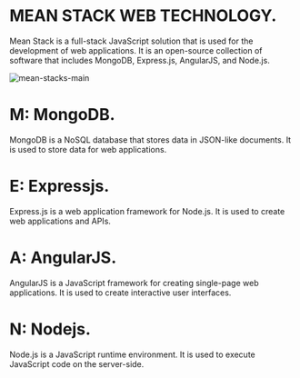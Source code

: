 # MEAN STACK WEB TECHNOLOGY.

Mean Stack is a full-stack JavaScript solution that is used for the development of web applications. 
It is an open-source collection of software that includes MongoDB, Express.js, AngularJS, and Node.js.

![mean-stacks-main](https://user-images.githubusercontent.com/101070055/232013021-fb08a6b9-bd21-4d47-b3f2-b4218815f93d.jpg)


# M: MongoDB.

MongoDB is a NoSQL database that stores data in JSON-like documents. It is used to store data for web applications.

# E: Expressjs.

Express.js is a web application framework for Node.js. It is used to create web applications and APIs.

# A: AngularJS.

AngularJS is a JavaScript framework for creating single-page web applications. It is used to create interactive user interfaces.

# N: Nodejs.

Node.js is a JavaScript runtime environment. It is used to execute JavaScript code on the server-side.
